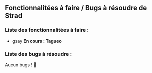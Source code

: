 ## Fonctionnalitées à faire / Bugs à résoudre de Strad

### Liste des fonctionnalitées à faire :
- gsay **En cours : Tagueo**

### Liste des bugs à résoudre :
Aucun bugs ! 🎉
